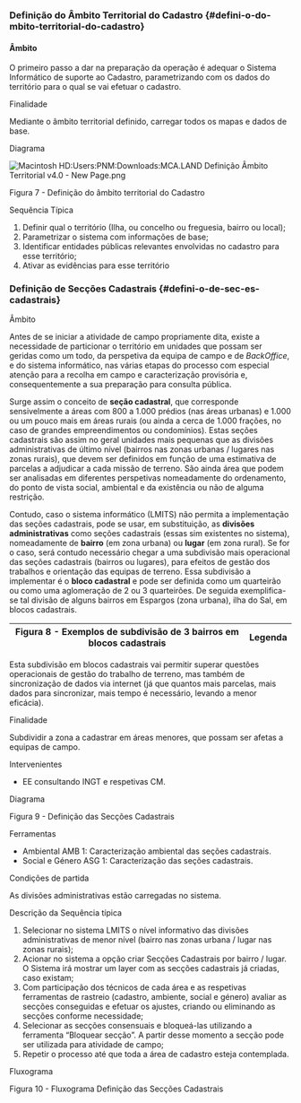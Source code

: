 ### Definição do Âmbito Territorial do Cadastro {#defini-o-do-mbito-territorial-do-cadastro}

#### Âmbito

O primeiro passo a dar na preparação da operação é adequar o Sistema Informático de suporte ao Cadastro, parametrizando com os dados do território para o qual se vai efetuar o cadastro.

Finalidade

Mediante o âmbito territorial definido, carregar todos os mapas e dados de base.

Diagrama

![Macintosh HD:Users:PNM:Downloads:MCA.LAND Definição Âmbito Territorial v4.0 - New Page.png](../assets/macintosh_hduserspnmdownloadsmc.png)

Figura 7 - Definição do âmbito territorial do Cadastro

Sequência Típica

1. Definir qual o território \(Ilha, ou concelho ou freguesia, bairro ou local\);
2. Parametrizar o sistema com informações de base;
3. Identificar entidades públicas relevantes envolvidas no cadastro para esse território;
4. Ativar as evidências para esse território

### Definição de Secções Cadastrais {#defini-o-de-sec-es-cadastrais}

Âmbito

Antes de se iniciar a atividade de campo propriamente dita, existe a necessidade de particionar o território em unidades que possam ser geridas como um todo, da perspetiva da equipa de campo e de _BackOffice_, e do sistema informático, nas várias etapas do processo com especial atenção para a recolha em campo e caracterização provisória e, consequentemente a sua preparação para consulta pública.

Surge assim o conceito de **seção cadastral**, que corresponde sensivelmente a áreas com 800 a 1.000 prédios \(nas áreas urbanas\) e 1.000 ou um pouco mais em áreas rurais \(ou ainda a cerca de 1.000 frações, no caso de grandes empreendimentos ou condomínios\). Estas seções cadastrais são assim no geral unidades mais pequenas que as divisões administrativas de último nível \(bairros nas zonas urbanas / lugares nas zonas rurais\), que devem ser definidos em função de uma estimativa de parcelas a adjudicar a cada missão de terreno. São ainda área que podem ser analisadas em diferentes perspetivas nomeadamente do ordenamento, do ponto de vista social, ambiental e da existência ou não de alguma restrição.

Contudo, caso o sistema informático \(LMITS\) não permita a implementação das seções cadastrais, pode se usar, em substituição, as **divisões administrativas** como seções cadastrais \(essas sim existentes no sistema\), nomeadamente de **bairro** \(em zona urbana\) ou **lugar** \(em zona rural\). Se for o caso, será contudo necessário chegar a uma subdivisão mais operacional das seções cadastrais \(bairros ou lugares\), para efeitos de gestão dos trabalhos e orientação das equipas de terreno. Essa subdivisão a implementar é o **bloco cadastral** e pode ser definida como um quarteirão ou como uma aglomeração de 2 ou 3 quarteirões. De seguida exemplifica-se tal divisão de alguns bairros em Espargos \(zona urbana\), ilha do Sal, em blocos cadastrais.

| Figura 8 - Exemplos de subdivisão de 3 bairros em blocos cadastrais | Legenda |
| --- | --- |


Esta subdivisão em blocos cadastrais vai permitir superar questões operacionais de gestão do trabalho de terreno, mas também de sincronização de dados via internet \(já que quantos mais parcelas, mais dados para sincronizar, mais tempo é necessário, levando a menor eficácia\).

Finalidade

Subdividir a zona a cadastrar em áreas menores, que possam ser afetas a equipas de campo.

Intervenientes

* EE consultando INGT e respetivas CM.

Diagrama

Figura 9 - Definição das Secções Cadastrais

Ferramentas

* Ambiental AMB 1: Caracterização ambiental das seções cadastrais.
* Social e Género ASG 1: Caracterização das seções cadastrais.

Condições de partida

As divisões administrativas estão carregadas no sistema.

Descrição da Sequência típica

1. Selecionar no sistema LMITS o nível informativo das divisões administrativas de menor nível \(bairro nas zonas urbana / lugar nas zonas rurais\);
2. Acionar no sistema a opção criar Secções Cadastrais por bairro / lugar. O Sistema irá mostrar um layer com as secções cadastrais já criadas, caso existam;
3. Com participação dos técnicos de cada área e as respetivas ferramentas de rastreio \(cadastro, ambiente, social e género\) avaliar as secções conseguidas e efetuar os ajustes, criando ou eliminando as secções conforme necessidade;
4. Selecionar as secções consensuais e bloqueá-las utilizando a ferramenta “Bloquear secção”. A partir desse momento a secção pode ser utilizada para atividade de campo;
5. Repetir o processo até que toda a área de cadastro esteja contemplada.

Fluxograma

Figura 10 - Fluxograma Definição das Secções Cadastrais

